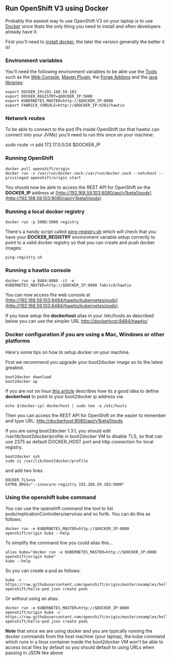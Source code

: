 ## Run OpenShift V3 using Docker

Probably the easiest way to use OpenShift V3 on your laptop is to use [Docker](https://docs.docker.com/) since thats the only thing you need to install and often developers already have it.

First you'll need to [install docker](https://docs.docker.com/installation/), the later the version generally the better it is!

### Environment variables

You'll need the following environment variables to be able use the [Tools](http://fabric8.io/v2/tools.html) such as the [Web Console](console.html), [Maven Plugin](http://fabric8.io/v2/mavenPlugin.html), the [Forge Addons](http://fabric8.io/v2/forge.html) and the [java libraries](javaLibraries.html):

    export DOCKER_IP=192.168.59.103
    export DOCKER_REGISTRY=$DOCKER_IP:5000
    export KUBERNETES_MASTER=http://$DOCKER_IP:8080
    export FABRIC8_CONSOLE=http://$DOCKER_IP:9282/hawtio

### Network routes

To be able to connect to the pod IPs inside OpenShift (so that hawtio can connect into your JVMs) you'll need to run this once on your machine:

 sudo route -n add 172.17.0.0/24 $DOCKER_IP


### Running OpenShift

    docker pull openshift/origin
    docker run -v /var/run/docker.sock:/var/run/docker.sock --net=host --privileged openshift/origin start

You should now be able to access the REST API for OpenShift on the **DOCKER_IP** address at [http://192.168.59.103:8080/api/v1beta1/pods](http://192.168.59.103:8080/api/v1beta1/pods)

### Running a local docker registry

    docker run -p 5000:5000 registry

There's a handy script called  [ping-registry.sh](https://github.com/fabric8io/fabric8/blob/master/bin/ping-registry.sh) which will check that you have your **DOCKER_REGISTRY** environment variable setup correctly to point to a valid docker registry so that you can create and push docker images:

    ping-registry.sh

### Running a hawtio console

    docker run -p 8484:8080 -it -e KUBERNETES_MASTER=http://$DOCKER_IP:8080 fabric8/hawtio

You can now access the web console at [http://192.168.59.103:8484/hawtio/kubernetes/pods](http://192.168.59.103:8484/hawtio/kubernetes/pods).

If you have setup the **dockerhost** alias in your /etc/hosts as described below you can use the simpler URL [http://dockerhost:8484/hawtio/](http://dockerhost:8484/hawtio/)

### Docker configuration if you are using a Mac, Windows or other platforms

Here's some tips on how to setup docker on your machine.

First we recommend you upgrade your boot2docker image so its the latest greatest.

    boot2docker download
    boot2docker up

If you are not on linux [this article](http://viget.com/extend/how-to-use-docker-on-os-x-the-missing-guide) describes how its a good idea to define **dockerhost** to point to your boot2docker ip address via:

    echo $(docker-ip) dockerhost | sudo tee -a /etc/hosts

Then you can access the REST API for OpenShift on the easier to remember and type URL: [http://dockerhost:8080/api/v1beta1/pods](http://dockerhost:8080/api/v1beta1/pods)

If you are using boot2docker 1.3.1, you should edit /var/lib/boot2docker/profile in boot2docker VM to disable TLS, so that can use 2375 as default DOCKER_HOST port and http connection for local registry.

    boot2docker ssh
    sudo vi /var/lib/boot2docker/profile

and add two lines

    DOCKER_TLS=no
    EXTRA_ARGS="--insecure-registry 192.168.59.103:5000"


### Using the openshift kube command

You can use the openshift command line tool to list pods/replicationControllers/services and so forth. You can do this as follows:

    docker run -e KUBERNETES_MASTER=http://$DOCKER_IP:8080 openshift/origin kube --help

To simplify the command line you could alias this...

    alias kube="docker run -e KUBERNETES_MASTER=http://$DOCKER_IP:8080 openshift/origin kube"
    kube --help

So you can create a pod as follows:

    kube -c https://raw.githubusercontent.com/openshift/origin/master/examples/hello-openshift/hello-pod.json create pods

Or without using an alias:

    docker run -e KUBERNETES_MASTER=http://$DOCKER_IP:8080 openshift/origin kube -c https://raw.githubusercontent.com/openshift/origin/master/examples/hello-openshift/hello-pod.json create pods

**Note** that since we are using docker and you are typically running the docker commands from the host machine (your laptop), the kube command which runs in a linux container inside the boot2docker VM won't be able to access local files by default so you should default to using URLs when passing in JSON like above